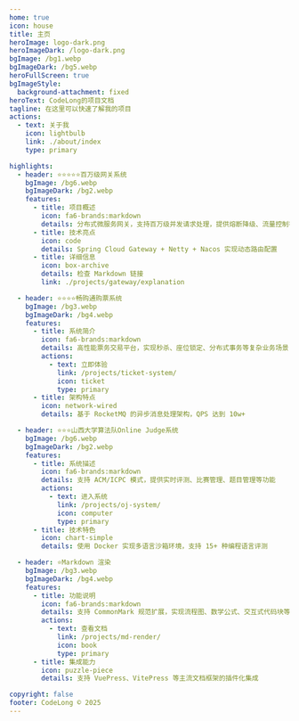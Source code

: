```yaml
---
home: true
icon: house
title: 主页
heroImage: logo-dark.png
heroImageDark: /logo-dark.png
bgImage: /bg1.webp
bgImageDark: /bg5.webp
heroFullScreen: true
bgImageStyle:
  background-attachment: fixed
heroText: CodeLong的项目文档
tagline: 在这里可以快速了解我的项目
actions:
  - text: 关于我
    icon: lightbulb
    link: ./about/index
    type: primary

highlights:
  - header: ⭐⭐⭐⭐⭐百万级网关系统
    bgImage: /bg6.webp
    bgImageDark: /bg2.webp
    features:
      - title: 项目概述
        icon: fa6-brands:markdown
        details: 分布式微服务网关，支持百万级并发请求处理，提供熔断降级、流量控制等核心能力
      - title: 技术亮点
        icon: code
        details: Spring Cloud Gateway + Netty + Nacos 实现动态路由配置
      - title: 详细信息
        icon: box-archive
        details: 检查 Markdown 链接
        link: ./projects/gateway/explanation

  - header: ⭐⭐⭐⭐畅购通购票系统
    bgImage: /bg3.webp
    bgImageDark: /bg4.webp
    features:
      - title: 系统简介
        icon: fa6-brands:markdown
        details: 高性能票务交易平台，实现秒杀、座位锁定、分布式事务等复杂业务场景
        actions:
          - text: 立即体验
            link: /projects/ticket-system/
            icon: ticket
            type: primary
      - title: 架构特点
        icon: network-wired
        details: 基于 RocketMQ 的异步消息处理架构，QPS 达到 10w+

  - header: ⭐⭐⭐山西大学算法队Online Judge系统
    bgImage: /bg6.webp
    bgImageDark: /bg2.webp
    features:
      - title: 系统描述
        icon: fa6-brands:markdown
        details: 支持 ACM/ICPC 模式，提供实时评测、比赛管理、题目管理等功能
        actions:
          - text: 进入系统
            link: /projects/oj-system/
            icon: computer
            type: primary
      - title: 技术特色
        icon: chart-simple
        details: 使用 Docker 实现多语言沙箱环境，支持 15+ 种编程语言评测

  - header: ⭐Markdown 渲染
    bgImage: /bg3.webp
    bgImageDark: /bg4.webp
    features:
      - title: 功能说明
        icon: fa6-brands:markdown
        details: 支持 CommonMark 规范扩展，实现流程图、数学公式、交互式代码块等特色功能
        actions:
          - text: 查看文档
            link: /projects/md-render/
            icon: book
            type: primary
      - title: 集成能力
        icon: puzzle-piece
        details: 支持 VuePress、VitePress 等主流文档框架的插件化集成

copyright: false
footer: CodeLong © 2025
---
```

